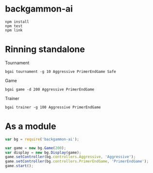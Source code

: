 backgammon-ai
=============

````
npm install
npm test
npm link
````

Rinning standalone
==================
Tournament
````
bgai tournament -g 10 Aggressive PrimerEndGame Safe
````
Game
````
bgai game -d 200 Aggressive PrimerEndGame
````
Trainer
````
bgai trainer -g 100 Aggressive PrimerEndGame
````

As a module
===========
````javascript
var bg = require('backgammon-ai');

var game = new bg.Game(200);
var display = new bg.Display(game);
game.setController(bg.controllers.Aggressive, 'Aggressive');
game.setController(bg.controllers.PrimerEndGame, 'PrimerEndGame');
game.start();
````
